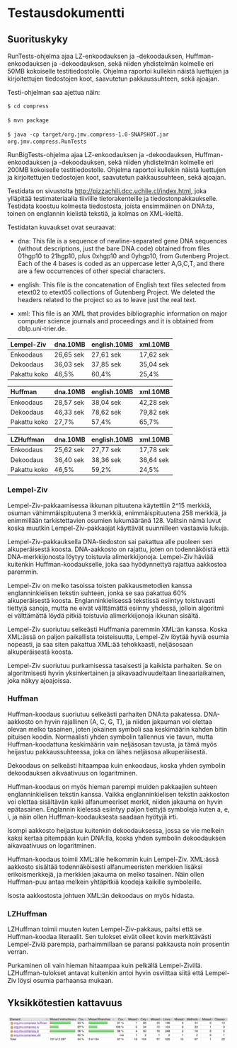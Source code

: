 # Testausdokumentti

## Suorituskyky

RunTests-ohjelma ajaa LZ-enkoodauksen ja -dekoodauksen,
Huffman-enkoodauksen ja -dekoodauksen, sekä niiden yhdistelmän
kolmelle eri 50MB kokoiselle testitiedostolle. Ohjelma raportoi
kullekin näistä luettujen ja kirjoitettujen tiedostojen koot,
saavutetun pakkaussuhteen, sekä ajoajan.

Testi-ohjelman saa ajettua näin:

	$ cd compress

	$ mvn package

	$ java -cp target/org.jmv.compress-1.0-SNAPSHOT.jar org.jmv.compress.RunTests

RunBigTests-ohjelma ajaa LZ-enkoodauksen ja -dekoodauksen,
Huffman-enkoodauksen ja -dekoodauksen, sekä niiden yhdistelmän
kolmelle eri 200MB kokoiselle testitiedostolle. Ohjelma raportoi
kullekin näistä luettujen ja kirjoitettujen tiedostojen koot,
saavutetun pakkaussuhteen, sekä ajoajan.

Testidata on sivustolta
<http://pizzachili.dcc.uchile.cl/index.html>, joka ylläpitää
testimateriaalia tiiviille tietorakenteille ja tiedostonpakkaukselle.
Testidata koostuu kolmesta tiedostosta, joista ensimmäinen on
DNA:ta, toinen on englannin kielistä tekstiä, ja kolmas on XML-kieltä.

Testidatan kuvaukset ovat seuraavat:

- dna: This file is a sequence of newline-separated gene DNA sequences
  (without descriptions, just the bare DNA code) obtained from files
  01hgp10 to 21hgp10, plus 0xhgp10 and 0yhgp10, from Gutenberg
  Project. Each of the 4 bases is coded as an uppercase letter
  A,G,C,T, and there are a few occurrences of other special
  characters.


- english: This file is the concatenation of English text files
  selected from etext02 to etext05 collections of Gutenberg Project.
  We deleted the headers related to the project so as to leave just
  the real text.


- xml: This file is an XML that provides bibliographic information on
  major computer science journals and proceedings and it is obtained
  from dblp.uni-trier.de.


| Lempel-Ziv   | dna.10MB  | english.10MB | xml.10MB  |
|:-------------|:----------|:-------------|:----------|
| Enkoodaus    | 26,65 sek | 27,61 sek    | 17,62 sek |
| Dekoodaus    | 36,03 sek | 37,85 sek    | 35,04 sek |
| Pakattu koko | 46,5%     | 60,4%        | 25,4%     |


| Huffman      | dna.10MB  | english.10MB | xml.10MB  |
|:-------------|:----------|:-------------|:----------|
| Enkoodaus    | 28,57 sek | 38,04 sek    | 42,28 sek |
| Dekoodaus    | 46,33 sek | 78,62 sek    | 79,82 sek |
| Pakattu koko | 27,7%     | 57,4%        | 65,7%     |


| LZHuffman    | dna.10MB  | english.10MB | xml.10MB  |
|:-------------|:----------|:-------------|:----------|
| Enkoodaus    | 25,62 sek | 27,77 sek    | 17,78 sek |
| Dekoodaus    | 36,40 sek | 38,36 sek    | 36,64 sek |
| Pakattu koko | 46,5%     | 59,2%        | 24,5%     |

### Lempel-Ziv

Lempel-Ziv-pakkaamisessa ikkunan pituutena käytettiin 2^15 merkkiä,
osuman vähimmäispituutena 3 merkkiä, enimmäispituutena 258 merkkiä, ja
enimmillään tarkistettavien osumien lukumääränä 128. Valitsin nämä
luvut koska muutkin Lempel-Ziv-pakkaajat käyttävät suunnilleen
vastaavia lukuja.

Lempel-Ziv-pakkauksella DNA-tiedoston sai pakattua alle puoleen sen
alkuperäisestä koosta. DNA-aakkosto on rajattu, joten on todennäköistä
että DNA-merkkijonosta löytyy toistuvia alimerkkijonoja. Lempel-Ziv
häviää kuitenkin Huffman-koodaukselle, joka saa hyödynnettyä rajattua
aakkostoa paremmin.

Lempel-Ziv on melko tasoissa toisten pakkausmetodien kanssa
englanninkielisen tekstin suhteen, jonka se saa pakattua 60%
alkuperäisestä koosta. Englanninkielisessä tekstissä esiintyy
toistuvasti tiettyjä sanoja, mutta ne eivät välttämättä esiinny
yhdessä, jolloin algoritmi ei välttämättä löydä pitkiä toistuvia
alimerkkijonoja ikkunan sisältä.

Lempel-Ziv suoriutuu selkeästi Huffmania paremmin XML:än kanssa. Koska
XML:ässä on paljon paikallista toisteisuutta, Lempel-Ziv löytää hyviä
osumia nopeasti, ja saa siten pakattua XML:ää tehokkaasti, neljäsosaan
alkuperäisestä koosta.

Lempel-Ziv suoriutuu purkamisessa tasaisesti ja kaikista parhaiten. Se
on algoritmisesti hyvin yksinkertainen ja aikavaadivuudeltaan
lineaariaikainen, joka näkyy ajoajoissa.


### Huffman

Huffman-koodaus suoriutuu selkeästi parhaiten DNA:ta pakatessa.
DNA-aakkosto on hyvin rajallinen (A, C, G, T), ja niiden jakauman voi
olettaa olevan melko tasainen, joten jokainen symboli saa keskimäärin
kahden bitin pituisen koodin. Normaalisti yhden symbolin tallennus vie
tavun, mutta Huffman-koodattuna keskimäärin vain neljäsosan tavusta,
ja tämä myös heijastuu pakkaussuhteessa, joka on lähes neljäsosa
alkuperäisestä.

Dekoodaus on selkeästi hitaampaa kuin enkoodaus, koska yhden symbolin
dekoodauksen aikvaativuus on logaritminen.

Huffman-koodaus on myös hieman parempi muiden pakkaajien suhteen
englanninkielisen tekstin kanssa. Vaikka englanninkielisen tekstin
aakkoston voi olettaa sisältävän kaiki alfanumeeriset merkit, niiden
jakauma on hyvin epätasainen. Englannin kielessä esiintyy paljon
tiettyjä symboleja kuten a, e, i, ja näin ollen Huffman-koodauksesta
saadaan hyötyjä irti.

Isompi aakkosto heijastuu kuitenkin dekoodauksessa, jossa se vie
melkein kaksi kertaa pitempään kuin DNA:lla, koska yhden symbolin
dekoodauksen aikavaativuus on logaritminen.

Huffman-koodaus toimii XML:älle heikommin kuin Lempel-Ziv. XML:ässä
aakkosto sisältää todennäköisesti alfanumeeristen merkkien lisäksi
erikoismerkkejä, ja merkkien jakauma on melko tasainen. Näin ollen
Huffman-puu antaa melkein yhtäpitkiä koodeja kaikille symboleille.

Isosta aakkostosta johtuen XML:än dekoodaus on myös hidasta.

### LZHuffman

LZHuffman toimii muuten kuten Lempel-Ziv-pakkaus, paitsi että se
Huffman-koodaa literaalit. Sen tulokset eivät olleet kovin
merkittävästi Lempel-Ziviä parempia, parhaimmillaan se paransi
pakkausta noin prosentin verran.

Purkaminen oli vain hieman hitaampaa kuin pelkällä Lempel-Zivillä.
LZHuffman-tulokset antavat kuitenkin antoi hyvin osviittaa siitä että
Lempel-Ziv löysi osumia parhaansa mukaan.


## Yksikkötestien kattavuus

![Kattavuusraportti](./kattavuus.png)
